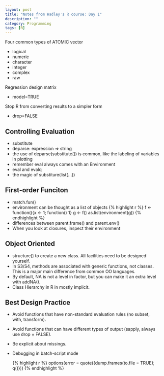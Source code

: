 ```yaml
---
layout: post
title: "Notes from Hadley's R course: Day 1"
description: ""
category: Programming
tags: [R]
---
```



Four common types of ATOMIC vector

- logical
- numeric
- character
- integer
- complex
- raw

Regression design matrix

- model=TRUE

Stop R from converting results to a simpler form

- drop=FALSE

## Controlling Evaluation

- substitute
- deparse: expression => string
- the use of deparse(substitute()) is common, like the labeling of variables in plotting
- remember eval always comes with an Environment
- eval and evalq
- the magic of substiture(list(...))

## First-order Funciton

- match.fun()
- environment can be thought as a list of objects
    {% highlight r %}
    f <- function(){x <- 1; function() 1}
    g <- f()
    as.list(environment(g)) {% endhighlight %}
- differences between parent.frame() and parent.env()
- When you look at closures, inspect their environment


## Object Oriented

- structure() to create a new class. All facilities need to be designed
  yourself.
- In S3/S4, methods are associated with generic functions, not classes. This is a major
  main difference from common OO languages.
- By default, NA is not a level in factor, but you can make it an extra level
  with addNA().
- Class Hierarchy in R in mostly implicit.

## Best Design Practice

- Avoid functions that have non-standard
evaluation rules (no subset, with,
transform).
- Avoid functions that can have different
types of output (sapply, always use drop =
FALSE).
- Be explicit about missings.
- Debugging in batch-script mode

    {% highlight r %}
    options(error = quote({dump.frames(to.file = TRUE); q()}))
    {% endhighlight %}
